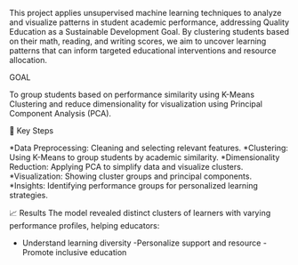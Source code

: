 This project applies unsupervised machine learning techniques to analyze and visualize patterns in student academic performance, addressing  Quality Education as a Sustainable Development Goal. 
By clustering students based on their math, reading, and writing scores, we aim to uncover learning patterns that can inform targeted educational interventions and resource allocation.



GOAL

To group students based on performance similarity using K-Means Clustering and reduce dimensionality for visualization using Principal Component Analysis (PCA).



📌 Key Steps

*Data Preprocessing: Cleaning and selecting relevant features.
*Clustering: Using K-Means to group students by academic similarity.
*Dimensionality Reduction: Applying PCA to simplify data and visualize clusters.
*Visualization: Showing cluster groups and principal components.
*Insights: Identifying performance groups for personalized learning strategies.

📈 Results
The model revealed distinct clusters of learners with varying performance profiles, helping educators:
 - Understand learning diversity
 -Personalize support and resource
 -Promote inclusive education
